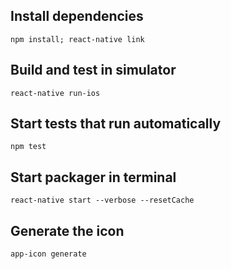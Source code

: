 
## Install dependencies

`npm install; react-native link`

## Build and test in simulator

`react-native run-ios `

## Start tests that run automatically

`npm test`

## Start packager in terminal

`react-native start --verbose --resetCache`

## Generate the icon

`app-icon generate`
